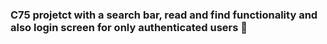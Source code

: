 ### C75 projetct with a search bar, read and find functionality and also login screen for only authenticated users 🔐
